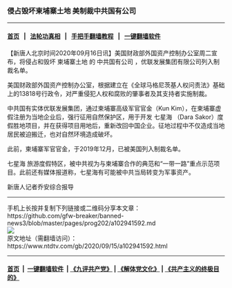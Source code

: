 ### 侵占毁坏柬埔寨土地 美制裁中共国有公司
------------------------

#### [首页](https://github.com/gfw-breaker/banned-news3/blob/master/README.md) &nbsp;&nbsp;|&nbsp;&nbsp; [法轮功真相](https://github.com/begood0513/basic/blob/master/README.md)  &nbsp;&nbsp;|&nbsp;&nbsp; [手把手翻墙教程](https://github.com/gfw-breaker/guides/wiki)  &nbsp;&nbsp;|&nbsp;&nbsp; [一键翻墙软件](https://github.com/gfw-breaker/nogfw/blob/master/README.md)  



<div><div class="post_content" itemprop="articleBody">
 <p>
  【新唐人北京时间2020年09月16日讯】美国财政部外国资产控制办公室周二宣布，将侵占和毁坏
  <ok href="https://www.ntdtv.com/gb/柬埔寨土地.htm">
   柬埔寨土地
  </ok>
  的
  <ok href="https://www.ntdtv.com/gb/中共国有公司.htm">
   中共国有公司
  </ok>
  ，优联发展集团有限公司列入制裁名单。
 </p>
 <p>
  美国财政部外国资产控制办公室，根据建立在《全球马格尼茨基人权问责法》基础上的13818号行政令，对严重侵犯人权和腐败的肇事者及其支持者实施制裁。
 </p>
 <p>
  中共国有实体优联发展集团，通过柬埔寨高级军官官金（Kun Kim），在柬埔寨虚假注册为当地企业后，强行征用自然保护区，用于开发
  <ok href="https://www.ntdtv.com/gb/七星海.htm">
   七星海
  </ok>
  （Dara Sakor）度假胜地项目，并在获得项目用地后，重新改回中国企业。征地过程中不仅造成当地居民被迫搬迁，也对自然环境造成破坏。
 </p>
 <p>
  此前，柬埔寨军官官金，于2019年12月，已被美国列入制裁名单。
 </p>
 <p>
  <ok href="https://www.ntdtv.com/gb/七星海.htm">
   七星海
  </ok>
  旅游度假特区，被中共视为与柬埔寨合作的典范和“一带一路”重点示范项目。此前还有媒体报道称，七星海有可能被中共当局转变为军事资产。
 </p>
 <p>
  新唐人记者乔安综合报导
 </p>
 <div class="single_ad">
 </div>
</div>
</div>
<hr/>
手机上长按并复制下列链接或二维码分享本文章：<br/>
https://github.com/gfw-breaker/banned-news3/blob/master/pages/prog202/a102941592.md <br/>
<a href='https://github.com/gfw-breaker/banned-news3/blob/master/pages/prog202/a102941592.md'><img src='https://github.com/gfw-breaker/banned-news3/blob/master/pages/prog202/a102941592.md.png'/></a> <br/>
原文地址（需翻墙访问）：https://www.ntdtv.com/gb/2020/09/15/a102941592.html


------------------------
#### [首页](https://github.com/gfw-breaker/banned-news3/blob/master/README.md) &nbsp;|&nbsp; [一键翻墙软件](https://github.com/gfw-breaker/nogfw/blob/master/README.md) &nbsp;| [《九评共产党》](https://github.com/gfw-breaker/9ping.md/blob/master/README.md#九评之一评共产党是什么) | [《解体党文化》](https://github.com/gfw-breaker/jtdwh.md/blob/master/README.md) | [《共产主义的终极目的》](https://github.com/gfw-breaker/gczydzjmd.md/blob/master/README.md)


<img src='http://gfw-breaker.win/banned-news3/pages/prog202/a102941592.md' width='0px' height='0px'/>